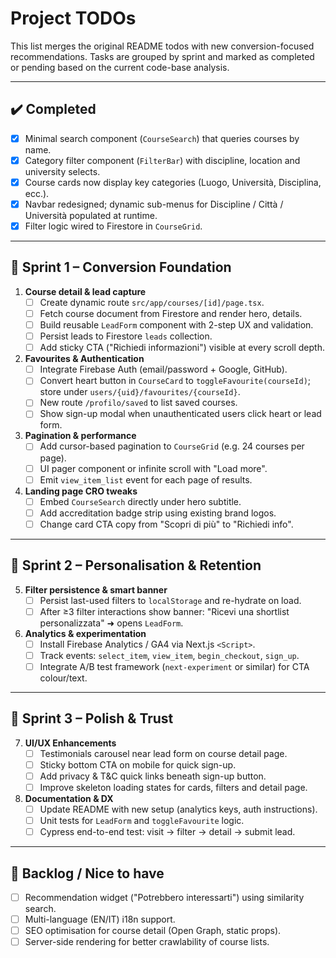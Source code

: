 # Project TODOs

This list merges the original README todos with new conversion-focused recommendations.  Tasks are grouped by sprint and marked as completed or pending based on the current code-base analysis.

---
## ✔️ Completed
- [x] Minimal search component (`CourseSearch`) that queries courses by name.
- [x] Category filter component (`FilterBar`) with discipline, location and university selects.
- [x] Course cards now display key categories (Luogo, Università, Disciplina, ecc.).
- [x] Navbar redesigned; dynamic sub-menus for Discipline / Città / Università populated at runtime.
- [x] Filter logic wired to Firestore in `CourseGrid`.

---
## 🏃 Sprint 1 – Conversion Foundation

1. **Course detail & lead capture**
   - [ ] Create dynamic route `src/app/courses/[id]/page.tsx`.
   - [ ] Fetch course document from Firestore and render hero, details.
   - [ ] Build reusable `LeadForm` component with 2-step UX and validation.
   - [ ] Persist leads to Firestore `leads` collection.
   - [ ] Add sticky CTA ("Richiedi informazioni") visible at every scroll depth.

2. **Favourites & Authentication**
   - [ ] Integrate Firebase Auth (email/password + Google, GitHub).
   - [ ] Convert heart button in `CourseCard` to `toggleFavourite(courseId)`; store under `users/{uid}/favourites/{courseId}`.
   - [ ] New route `/profilo/saved` to list saved courses.
   - [ ] Show sign-up modal when unauthenticated users click heart or lead form.

3. **Pagination & performance**
   - [ ] Add cursor-based pagination to `CourseGrid` (e.g. 24 courses per page).
   - [ ] UI pager component or infinite scroll with "Load more".
   - [ ] Emit `view_item_list` event for each page of results.

4. **Landing page CRO tweaks**
   - [ ] Embed `CourseSearch` directly under hero subtitle.
   - [ ] Add accreditation badge strip using existing brand logos.
   - [ ] Change card CTA copy from "Scopri di più" to "Richiedi info".

---
## 🧩 Sprint 2 – Personalisation & Retention

5. **Filter persistence & smart banner**
   - [ ] Persist last-used filters to `localStorage` and re-hydrate on load.
   - [ ] After ≥3 filter interactions show banner: "Ricevi una shortlist personalizzata" ➜ opens `LeadForm`.

6. **Analytics & experimentation**
   - [ ] Install Firebase Analytics / GA4 via Next.js `<Script>`.
   - [ ] Track events: `select_item`, `view_item`, `begin_checkout`, `sign_up`.
   - [ ] Integrate A/B test framework (`next-experiment` or similar) for CTA colour/text.

---
## 🎨 Sprint 3 – Polish & Trust

7. **UI/UX Enhancements**
   - [ ] Testimonials carousel near lead form on course detail page.
   - [ ] Sticky bottom CTA on mobile for quick sign-up.
   - [ ] Add privacy & T&C quick links beneath sign-up button.
   - [ ] Improve skeleton loading states for cards, filters and detail page.

8. **Documentation & DX**
   - [ ] Update README with new setup (analytics keys, auth instructions).
   - [ ] Unit tests for `LeadForm` and `toggleFavourite` logic.
   - [ ] Cypress end-to-end test: visit → filter → detail → submit lead.

---
## 🌱 Backlog / Nice to have
- [ ] Recommendation widget ("Potrebbero interessarti") using similarity search.
- [ ] Multi-language (EN/IT) i18n support.
- [ ] SEO optimisation for course detail (Open Graph, static props).
- [ ] Server-side rendering for better crawlability of course lists.
